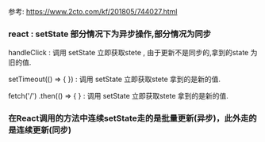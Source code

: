 参考: <https://www.2cto.com/kf/201805/744027.html>

### react : setState 部分情况下为异步操作,部分情况为同步



handleClick : 调用 setState 立即获取stete , 由于更新不是同步的,拿到的state 为旧的值.

setTimeout(() => {  })  :  调用 setState 立即获取stete 拿到的是新的值.

fetch('/')   .then(() => {  } :  调用 setState 立即获取stete 拿到的是新的值.

###  在React调用的方法中连续setState走的是批量更新(异步)，此外走的是连续更新(同步)

